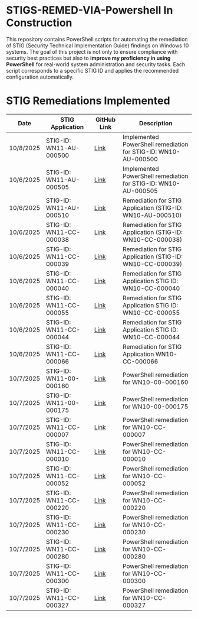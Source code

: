 # STIGS-REMED-VIA-Powershell In Construction

This repository contains PowerShell scripts for automating the remediation of STIG (Security Technical Implementation Guide) findings on Windows 10 systems. The goal of this project is not only to ensure compliance with security best practices but also to **improve my proficiency in using PowerShell** for real-world system administration and security tasks. Each script corresponds to a specific STIG ID and applies the recommended configuration automatically.

# STIG Remediations Implemented

| Date       | STIG Application | GitHub Link | Description |
|-----------|-----------------|------------|------------|
| 10/8/2025 | STIG-ID: WN11-AU-000500 | [Link](https://github.com/enioluww/STIGS-REMED-VIA-Powershell/blob/main/STIG-ID-WN10-AU-000500) | Implemented PowerShell remediation for STIG-ID: WN10-AU-000500 |
| 10/6/2025 | STIG-ID: WN11-AU-000505 | [Link](https://github.com/enioluww/STIGS-REMED-VIA-Powershell/blob/main/WN10-AU-000505) | Implemented PowerShell remediation for STIG-ID: WN10-AU-000505 |
| 10/6/2025 | STIG-ID: WN11-AU-000510 | [Link](https://github.com/enioluww/STIGS-REMED-VIA-Powershell/blob/main/WN10-AU-000510) | Remediation for STIG Application (STIG-ID: WN10-AU-000510) |
| 10/6/2025 | STIG-ID: WN11-CC-000038 | [Link](https://github.com/enioluww/STIGS-REMED-VIA-Powershell/blob/main/WN10-CC-000038) | Remediation for STIG Application (STIG-ID: WN10-CC-000038) |
| 10/6/2025 | STIG-ID: WN11-CC-000039 | [Link](https://github.com/enioluww/STIGS-REMED-VIA-Powershell/blob/main/WN10-CC-000039) | Remediation for STIG Application (STIG-ID: WN10-CC-000039) |
| 10/6/2025 | STIG-ID: WN11-CC-000040 | [Link](https://github.com/enioluww/STIGS-REMED-VIA-Powershell/blob/main/WN10-CC-000039) | Remediation for STIG Application STIG ID: WN10-CC-000040 |
| 10/6/2025 | STIG-ID: WN11-CC-000055 | [Link](https://github.com/enioluww/STIGS-REMED-VIA-Powershell/blob/main/WN10-CC-000055) | Remediation for STIG Application STIG ID: WN10-CC-000055 |
| 10/6/2025 | STIG-ID: WN11-CC-000044 | [Link](https://github.com/enioluww/STIGS-REMED-VIA-Powershell/blob/main/WN10-CC-000044) | Remediation for STIG Application STIG ID: WN10-CC-000044 |
| 10/6/2025 | STIG-ID: WN11-CC-000066 | [Link](https://github.com/enioluww/STIGS-REMED-VIA-Powershell/blob/main/WN10-CC-000066) | Remediation for STIG Application WN10-CC-000066 |
| 10/7/2025 | STIG-ID: WN11-00-000160 | [Link](https://github.com/enioluww/STIGS-REMED-VIA-Powershell/tree/main) | PowerShell remediation for WN10-00-000160 |
| 10/7/2025 | STIG-ID: WN11-00-000175 | [Link](https://github.com/enioluww/STIGS-REMED-VIA-Powershell/blob/main/WN10-00-000175) | PowerShell remediation for WN10-00-000175 |
| 10/7/2025 | STIG-ID: WN11-CC-000007 | [Link](https://github.com/enioluww/STIGS-REMED-VIA-Powershell/tree/main) | PowerShell remediation for WN10-CC-000007 |
| 10/7/2025 | STIG-ID: WN11-CC-000010 | [Link](https://github.com/enioluww/STIGS-REMED-VIA-Powershell/tree/main) | PowerShell remediation for WN10-CC-000010 |
| 10/7/2025 | STIG-ID: WN11-CC-000052 | [Link](https://github.com/enioluww/STIGS-REMED-VIA-Powershell/blob/main/WN10-CC-000052) | PowerShell remediation for WN10-CC-000052 |
| 10/7/2025 | STIG-ID: WN11-CC-000220 | [Link](https://github.com/enioluww/STIGS-REMED-VIA-Powershell/blob/main/WN10-CC-000220) | PowerShell remediation for WN10-CC-000220 |
| 10/7/2025 | STIG-ID: WN11-CC-000230 | [Link](https://github.com/enioluww/STIGS-REMED-VIA-Powershell/tree/main) | PowerShell remediation for WN10-CC-000230 |
| 10/7/2025 | STIG-ID: WN11-CC-000280 | [Link](https://github.com/enioluww/STIGS-REMED-VIA-Powershell/blob/main/WN10-CC-000280) | PowerShell remediation for WN10-CC-000280 |
| 10/7/2025 | STIG-ID: WN11-CC-000300 | [Link](https://github.com/enioluww/STIGS-REMED-VIA-Powershell/blob/main/WN10-CC-000300) | PowerShell remediation for WN10-CC-000300 |
| 10/7/2025 | STIG-ID: WN11-CC-000327 | [Link](https://github.com/enioluww/STIGS-REMED-VIA-Powershell/blob/main/WN10-CC-000327) | PowerShell remediation for WN10-CC-000327 |
